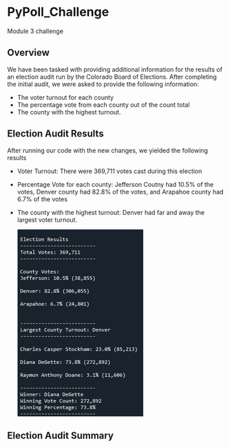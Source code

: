 # PyPoll_Challenge

Module 3 challenge
## Overview
We have been tasked with providing additional information for the results of an election audit run by the Colorado Board of Elections.  After completing the initial audit, we were asked to provide the following information:
* The voter turnout for each county
* The percentage vote from each county out of the count total
* The county with the highest turnout.


## Election Audit Results
After running our code with the new changes, we yielded the following results
* Voter Turnout: There were 369,711 votes cast during this election
* Percentage Vote for each county: Jefferson Coutny had 10.5% of the votes, Denver county had 82.8% of the votes, and Arapahoe county had 6.7% of the votes
* The county with the highest turnout: Denver had far and away the largest voter turnout.

  ![PyPoll_Results](https://github.com/WIPartain/PyPoll_Challenge/blob/main/PyPoll_results.png)

## Election Audit Summary
